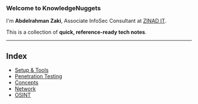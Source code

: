 ### **Welcome to KnowledgeNuggets**

I'm **Abdelrahman Zaki**, Associate InfoSec Consultant at [ZINAD IT](https://www.linkedin.com/company/zinad-security-and-software-services/).

This is a collection of **quick, reference-ready tech notes**.

---

## Index

- [Setup & Tools](2-setup/Setup%20&%20Tools.md)
- [Penetration Testing](1-notes/Penetration%20Testing.md)
- [Concepts](1-notes/Concepts.md)
- [Network](1-notes/Network.md)
- [OSINT](1-notes/OSINT.md)